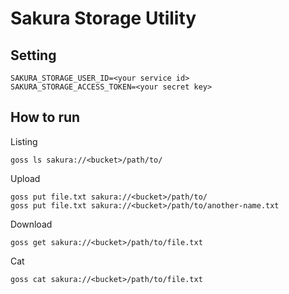 Sakura Storage Utility
======================

Setting
-------

    SAKURA_STORAGE_USER_ID=<your service id>
    SAKURA_STORAGE_ACCESS_TOKEN=<your secret key>

How to run
----------

Listing

    goss ls sakura://<bucket>/path/to/

Upload

    goss put file.txt sakura://<bucket>/path/to/
    goss put file.txt sakura://<bucket>/path/to/another-name.txt

Download

    goss get sakura://<bucket>/path/to/file.txt

Cat

    goss cat sakura://<bucket>/path/to/file.txt
